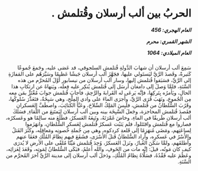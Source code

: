 <h1 dir="rtl">الحربُ بين ألب أرسلان وقُتلمش .</h1>

<h5 dir="rtl">العام الهجري:  456

الشهر القمري: محرم

العام الميلادي: 1064</h5>

<p dir="rtl">سَمِعَ ألب أرسلان أن شهابَ الدَّولةِ قُتلمش السلجوقي، قد عَصَى عليه، وجَمعَ جُموعًا كَثيرةً، وقَصدَ الرَّيَّ ليَستَولي عليها، فجَهَّزَ ألب أرسلان جَيشًا عَظيمًا وسَيَّرَهُم على المَفازَةِ إلى الرَّيِّ، فسَبَقوا قُتلمش إليها، وسار ألب أرسلان من نيسابور أَوَّلَ المُحرَّم من هذه السَّنَةِ، فلمَّا وَصلَ إلى دامغان أَرسَل إلى قُتلمش يُنكِر عليه فِعلَه، ويَنهاهُ عن ارتكابِ هذا الحالِ، ويَأمرُه بِتَركِها، فإنَّه يَرعَى له القَرابةَ والرَّحِمَ، فأجابَ قُتلمش جوابَ مُغْتَرٍّ بمَن معه مِن الجُموعِ، ونَهَبَ قُرَى الرَّيِّ، وأَجرَى الماءَ على وادي المِلْحِ، وهي سَبِخَةٌ، فتَعَذَّرَ سُلوكُها، وقَرُبَ السُّلطانُ من قُتلمش، فلَبِسَ المَلِكُ السِّلاحَ، وعَبَّأَ الكتائِبَ، واصطَفَّ العَسكرانِ فقَصدَ قُتلمش المحاجزة، وجَعلَ السَّبِخَة بينه وبين ألب أرسلان لِيَمتَنِعَ من اللِّقاءِ, فسَلكَ ألب أرسلان طَريقًا في الماءِ، وخاضَ غَمْرَتَهُ، وتَبِعَهُ العَسكرُ، فطَلَعَ منه سالِمًا هو وعَسكرُه، فصاروا مع قُتلمش واقتَتَلوا، فلم يَثبُت عَسكرُ قُتلمش لِعَسكرِ السُّلطانِ، وانهَزَموا لِساعَتِهم، ومَضَى مُنهَزِمًا إلى قَلعةِ كردكوه، وهي مِن جُملةِ حُصونِه ومَعاقِلِه، وكَثُرَ القَتلُ والأَسْرُ في عَسكرِه، وأراد السُّلطانُ قَتلَ الأَسْرَى، فشَفَعَ فيهم نِظامُ المُلْكِ فعَفَا عنهم وأَطلقَهم، ولمَّا سَكَنَ الغُبارُ، ونَزلَ العَسكرُ، وُجِدَ قُتلمش مَيِّتًا مُلقًى على الأرضِ لا يُدرَى كيف كان مَوتُه، قيلَ: إنَّه مات من الخَوفِ، والله أَعلمُ، فبَكَى السُّلطانُ لِمَوتِه، وقَعَدَ لِعَزائِه، وعَظُمَ عليه فَقْدُهُ، فسَلَّاهُ نِظامُ المُلْكِ، ودَخلَ ألب أرسلان إلى مدينة الرَّيِّ آخرَ المُحرَّم من السَّنَةِ.</p></br>
